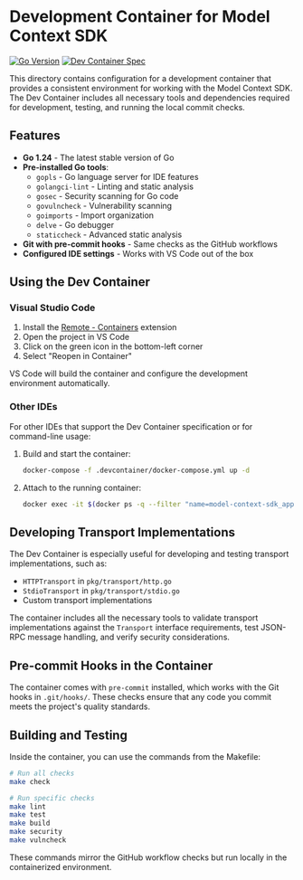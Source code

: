 # Development Container for Model Context SDK

[![Go Version](https://img.shields.io/badge/Go-1.24-blue)](https://golang.org/)
[![Dev Container Spec](https://img.shields.io/badge/Dev%20Container-Enabled-blue)](https://containers.dev/)

This directory contains configuration for a development container that provides a consistent environment for working with the Model Context SDK. The Dev Container includes all necessary tools and dependencies required for development, testing, and running the local commit checks.

## Features

- **Go 1.24** - The latest stable version of Go
- **Pre-installed Go tools**:
  - `gopls` - Go language server for IDE features
  - `golangci-lint` - Linting and static analysis
  - `gosec` - Security scanning for Go code
  - `govulncheck` - Vulnerability scanning
  - `goimports` - Import organization
  - `delve` - Go debugger
  - `staticcheck` - Advanced static analysis
- **Git with pre-commit hooks** - Same checks as the GitHub workflows
- **Configured IDE settings** - Works with VS Code out of the box

## Using the Dev Container

### Visual Studio Code

1. Install the [Remote - Containers](https://marketplace.visualstudio.com/items?itemName=ms-vscode-remote.remote-containers) extension
2. Open the project in VS Code
3. Click on the green icon in the bottom-left corner
4. Select "Reopen in Container"

VS Code will build the container and configure the development environment automatically.

### Other IDEs

For other IDEs that support the Dev Container specification or for command-line usage:

1. Build and start the container:

   ```bash
   docker-compose -f .devcontainer/docker-compose.yml up -d
   ```

2. Attach to the running container:

   ```bash
   docker exec -it $(docker ps -q --filter "name=model-context-sdk_app") bash
   ```

## Developing Transport Implementations

The Dev Container is especially useful for developing and testing transport implementations, such as:

- `HTTPTransport` in `pkg/transport/http.go`
- `StdioTransport` in `pkg/transport/stdio.go`
- Custom transport implementations

The container includes all the necessary tools to validate transport implementations against the `Transport` interface requirements, test JSON-RPC message handling, and verify security considerations.

## Pre-commit Hooks in the Container

The container comes with `pre-commit` installed, which works with the Git hooks in `.git/hooks/`. These checks ensure that any code you commit meets the project's quality standards.

## Building and Testing

Inside the container, you can use the commands from the Makefile:

```bash
# Run all checks
make check

# Run specific checks
make lint
make test
make build
make security
make vulncheck
```

These commands mirror the GitHub workflow checks but run locally in the containerized environment.
